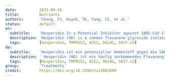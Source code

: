 ```yaml
---
date:          2021-08-16
title:         Nutrients
authors:       'Cheng, FJ, Huynh, TK, Yang, CS, et al.'
status:        default
en:
  subtitle:    'Hesperidin Is a Potential Inhibitor against SARS-CoV-2 Infection'
  description: 'Hesperidin (HD) is a common flavanone glycoside isolated from citrus fruits and possesses great potential for cardiovascular protection. Hesperetin (HT) is an aglycone metabolite of HD with high bioavailability. Through the docking simulation, HD and HT have shown their potential to bind to two cellular proteins: transmembrane serine protease 2 (TMPRSS2) and angiotensin-converting enzyme 2 (ACE2), which are required for the cellular entry of severe acute respiratory syndrome coronavirus 2 (SARS-CoV-2). Our results further found that HT and HD suppressed the infection of VeroE6 cells using lentiviral-based pseudo-particles with wild types and variants of SARS-CoV-2 with spike (S) proteins, by blocking the interaction between the S protein and cellular receptor ACE2 and reducing ACE2 and TMPRSS2 expression. In summary, hesperidin is a potential TMPRSS2 inhibitor for the reduction of the SARS-CoV-2 infection.'
  tags:        [hesperidin, TMPRSS2, ACE2, D614G, 501Y.v2]
de:
  subtitle:    'Hesperidin ist ein potenzieller Hemmstoff gegen die SARS-CoV-2-Infektion'
  description: ' Hesperidin (HD) ist ein häufig vorkommendes Flavanonglykosid, das aus Zitrusfrüchten isoliert wird und ein großes Potenzial zum Schutz des Herz-Kreislauf-Systems besitzt. Hesperetin (HT) ist ein Aglykon-Metabolit von HD mit hoher Bioverfügbarkeit. Durch die Docking-Simulation haben HD und HT ihr Potenzial gezeigt, an zwei zelluläre Proteine zu binden: Transmembran-Serinprotease 2 (TMPRSS2) und Angiotensin-konvertierendes Enzym 2 (ACE2), die für den zellulären Eintritt des schweren akuten respiratorischen Syndroms Coronavirus 2 (SARS-CoV-2) erforderlich sind. Unsere Ergebnisse zeigten außerdem, dass HT und HD die Infektion von VeroE6-Zellen unter Verwendung von lentiviralen Pseudopartikeln mit Wildtypen und Varianten von SARS-CoV-2 mit Spike (S)-Proteinen unterdrückten, indem sie die Interaktion zwischen dem S-Protein und dem zellulären Rezeptor ACE2 blockierten und die Expression von ACE2 und TMPRSS2 reduzierten. Zusammenfassend lässt sich sagen, dass Hesperidin ein potenzieller TMPRSS2-Inhibitor zur Verringerung der SARS-CoV-2-Infektion ist.' 
  tags:        [Hesperidin, TMPRSS2, ACE2, D614G, 501Y.v2]
group:         'Treatments'
credit:        https://doi.org/10.3390/nu13082800
---
```

